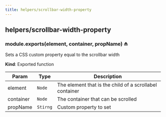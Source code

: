 ```yaml
---
title: helpers/scrollbar-width-property
---
```


<a name="module_helpers/scrollbar-width-property"></a>

## helpers/scrollbar-width-property
<a name="exp_module_helpers/scrollbar-width-property--module.exports"></a>

### module.exports(element, container, propName) ⏏
Sets a CSS custom property equal to the scrollbar width

**Kind**: Exported function  

| Param | Type | Description |
| --- | --- | --- |
| element | <code>Node</code> | The element that is the child of a scrollabel container |
| container | <code>Node</code> | The container that can be scrolled |
| propName | <code>Stirng</code> | Custom property to set |


  